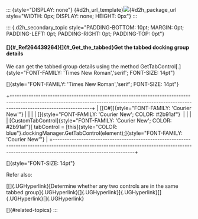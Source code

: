 ::: {style="DISPLAY: none"}
[](ms-xhelp:///?Id=d2h_url_template){#d2h_url_template}![](!package_url!){#d2h_package_url style="WIDTH: 0px; DISPLAY: none; HEIGHT: 0px"}
:::

::: {.d2h_secondary_topic style="PADDING-BOTTOM: 10pt; MARGIN: 0pt; PADDING-LEFT: 0pt; PADDING-RIGHT: 0pt; PADDING-TOP: 0pt"}
#### []{#_Ref264439264}[]{#_Get_the_tabbed}Get the tabbed docking group details

We can get the tabbed group details using the method GetTabControl[.]{style="FONT-FAMILY: 'Times New Roman','serif'; FONT-SIZE: 14pt"}

[]{style="FONT-FAMILY: 'Times New Roman','serif'; FONT-SIZE: 14pt"} 

+----------------------------------------------------------------------------------------------------------------------------------------------------------------------------------------------+
| [\[C#\]]{style="FONT-FAMILY: 'Courier New'"}                                                                                                                                                 |
|                                                                                                                                                                                              |
| []{style="FONT-FAMILY: 'Courier New'; COLOR: #2b91af"}                                                                                                                                       |
|                                                                                                                                                                                              |
| [CustomTabControl]{style="FONT-FAMILY: 'Courier New'; COLOR: #2b91af"}[ tabControl = [this]{style="COLOR: blue"}.dockingManager.GetTabControl(element);]{style="FONT-FAMILY: 'Courier New'"} |
+----------------------------------------------------------------------------------------------------------------------------------------------------------------------------------------------+

[]{style="FONT-SIZE: 14pt"} 

Refer also:

[[]{.UGHyperlink}[Determine whether any two controls are in the same tabbed group]{.UGHyperlink}[]{.UGHyperlink}]{.UGHyperlink}[]{.UGHyperlink}[]{.UGHyperlink}

[]{#related-topics}
:::
